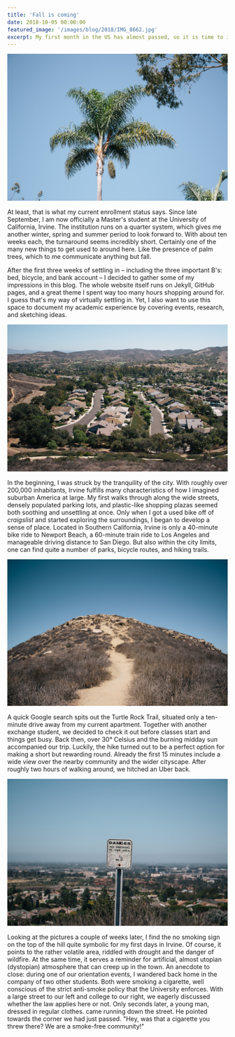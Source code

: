 ```yaml
---
title: 'Fall is coming'
date: 2018-10-05 00:00:00
featured_image: '/images/blog/2018/IMG_8662.jpg'
excerpt: My first month in the US has almost passed, so it is time to inaugurate this blog. I kick it off easy, with some thoughts on living in Irvine and pictures from a hiking trail.
---
```


![](/images/blog/2018/IMG_8662.jpg)

At least, that is what my current enrollment status says. Since late September, I am now officially a Master's student at the University of California, Irvine. The institution runs on a quarter system, which gives me another winter, spring and summer period to look forward to. With about ten weeks each, the turnaround seems incredibly short. Certainly one of the many new things to get used to around here. Like the presence of palm trees, which to me communicate anything but fall.

After the first three weeks of settling in – including the three important B's: bed, bicycle, and bank account – I decided to gather some of my impressions in this blog. The whole website itself runs on Jekyll, GitHub pages, and a great theme I spent way too many hours shopping around for. I guess that's my way of virtually settling in. Yet, I also want to use this space to document my academic experience by covering events, research, and sketching ideas.

![](/images/blog/2018/IMG_8645.jpg)

In the beginning, I was struck by the tranquility of the city. With roughly over 200,000 inhabitants, Irvine fulfills many characteristics of how I imagined suburban America at large. My first walks through along the wide streets, densely populated parking lots, and plastic-like shopping plazas seemed both soothing and unsettling at once. Only when I got a used bike off of _craigslist_ and started exploring the surroundings, I began to develop a sense of place. Located in Southern California, Irvine is only a 40-minute bike ride to Newport Beach, a 60-minute train ride to Los Angeles and manageable driving distance to San Diego. But also within the city limits, one can find quite a number of parks, bicycle routes, and hiking trails.

![](/images/blog/2018/IMG_8641.jpg)

A quick Google search spits out the Turtle Rock Trail, situated only a ten-minute drive away from my current apartment. Together with another exchange student, we decided to check it out before classes start and things get busy. Back then, over 30° Celsius and the burning midday sun accompanied our trip. Luckily, the hike turned out to be a perfect option for making a short but rewarding round. Already the first 15 minutes include a wide view over the nearby community and the wider cityscape. After roughly two hours of walking around, we hitched an Uber back. 

![](/images/blog/2018/IMG_8637.jpg)

Looking at the pictures a couple of weeks later, I find the no smoking sign on the top of the hill quite symbolic for my first days in Irvine. Of course, it points to the rather volatile area, riddled with drought and the danger of wildfire. At the same time, it serves a reminder for artificial, almost utopian (dystopian) atmosphere that can creep up in the town. An anecdote to close: during one of our orientation events, I wandered back home in the company of two other students. Both were smoking a cigarette, well conscious of the strict anti-smoke policy that the University enforces. With a large street to our left and college to our right, we eagerly discussed whether the law applies here or not. Only seconds later, a young man, dressed in regular clothes. came running down the street. He pointed towards the corner we had just passed. "Hey, was that a cigarette you threw there? We are a smoke-free community!"
